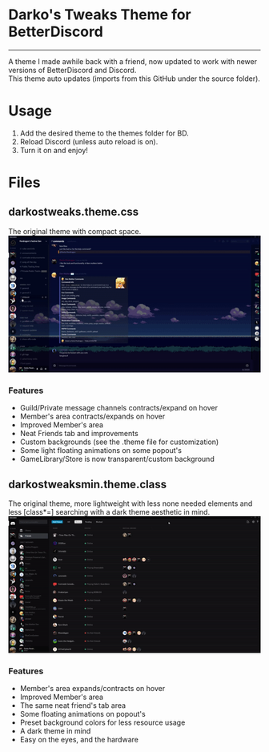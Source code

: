 # Darko's Tweaks Theme for BetterDiscord
***
A theme I made awhile back with a friend, now updated to work with newer versions of BetterDiscord and Discord.  
This theme auto updates (imports from this GitHub under the source folder).

# Usage
1) Add the desired theme to the themes folder for BD.
2) Reload Discord (unless auto reload is on).
3) Turn it on and enjoy!

# Files
## darkostweaks.theme.css
The original theme with compact space.  
![Normal Theme Image](_images/normaltheme.gif?raw=true "Title")

### Features
* Guild/Private message channels contracts/expand on hover
* Member's area contracts/expands on hover
* Improved Member's area
* Neat Friends tab and improvements
* Custom backgrounds (see the .theme file for customization)
* Some light floating animations on some popout's
* GameLibrary/Store is now transparent/custom background

## darkostweaksmin.theme.class
The original theme, more lightweight with less none needed elements and less [class*=] searching with a dark theme aesthetic in mind.  
![Min Theme Image](_images/mintheme.gif?raw=true "Title")

### Features
* Member's area expands/contracts on hover
* Improved Member's area
* The same neat friend's tab area
* Some floating animations on popout's
* Preset background colors for less resource usage
* A dark theme in mind
* Easy on the eyes, and the hardware
